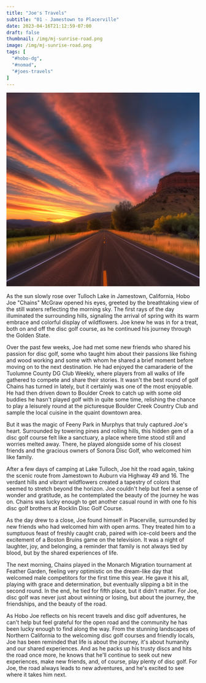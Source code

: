 ```yaml
---
title: "Joe's Travels"
subtitle: "01 - Jamestown to Placerville"
date: 2023-04-16T21:12:59-07:00
draft: false
thumbnail: /img/mj-sunrise-road.png
image: /img/mj-sunrise-road.png
tags: [
  "#hobo-dg",
  "#nomad",
  "#joes-travels"
]
---
```

![The sunrises on the open road giving off a purple and orange sky with striped clouds](/img/mj-sunrise-road.png)

As the sun slowly rose over Tulloch Lake in Jamestown, California, Hobo Joe "Chains" McGraw opened his eyes, greeted by the breathtaking view of the still waters reflecting the morning sky. The first rays of the day illuminated the surrounding hills, signaling the arrival of spring with its warm embrace and colorful display of wildflowers. Joe knew he was in for a treat, both on and off the disc golf course, as he continued his journey through the Golden State.

Over the past few weeks, Joe had met some new friends who shared his passion for disc golf, some who taught him about their passions like fishing and wood working and some with whom he shared a brief moment before moving on to the next destination. He had enjoyed the camaraderie of the Tuolumne County DG Club Weekly, where players from all walks of life gathered to compete and share their stories. It wasn't the best round of golf Chains has turned in lately, but it certainly was one of the most enjoyable. He had then driven down to Boulder Creek to catch up with some old buddies he hasn't played golf with in quite some time, relishing the chance to play a leisurely round at the picturesque Boulder Creek Country Club and sample the local cuisine in the quaint downtown area.

But it was the magic of Feeny Park in Murphys that truly captured Joe's heart. Surrounded by towering pines and rolling hills, this hidden gem of a disc golf course felt like a sanctuary, a place where time stood still and worries melted away. There, he played alongside some of his closest friends and the gracious owners of Sonora Disc Golf, who welcomed him like family.

After a few days of camping at Lake Tulloch, Joe hit the road again, taking the scenic route from Jamestown to Auburn via Highway 49 and 16. The verdant hills and vibrant wildflowers created a tapestry of colors that seemed to stretch beyond the horizon. Joe couldn't help but feel a sense of wonder and gratitude, as he contemplated the beauty of the journey he was on. Chains was lucky enough to get another casual round in with one fo his disc golf brothers at Rocklin Disc Golf Course.

As the day drew to a close, Joe found himself in Placerville, surrounded by new friends who had welcomed him with open arms. They treated him to a sumptuous feast of freshly caught crab, paired with ice-cold beers and the excitement of a Boston Bruins game on the television. It was a night of laughter, joy, and belonging, a reminder that family is not always tied by blood, but by the shared experiences of life.

The next morning, Chains played in the Monarch Migration tournament at Feather Garden, feeling very optimistic on the dream-like day that welcomed male competitors for the first time this year. He gave it his all, playing with grace and determination, but eventually slipping a bit in the second round. In the end, he tied for fifth place, but it didn't matter. For Joe, disc golf was never just about winning or losing, but about the journey, the friendships, and the beauty of the road.

As Hobo Joe reflects on his recent travels and disc golf adventures, he can't help but feel grateful for the open road and the community he has been lucky enough to find along the way. From the stunning landscapes of Northern California to the welcoming disc golf courses and friendly locals, Joe has been reminded that life is about the journey, it's about humanity and our shared experiences. And as he packs up his trusty discs and hits the road once more, he knows that he'll continue to seek out new experiences, make new friends, and, of course, play plenty of disc golf. For Joe, the road always leads to new adventures, and he's excited to see where it takes him next.
